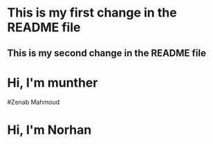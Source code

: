 # This is my first change in the README file

## This is my second change in the README file

# Hi, I'm munther

#Zenab Mahmoud

# Hi, I'm Norhan
